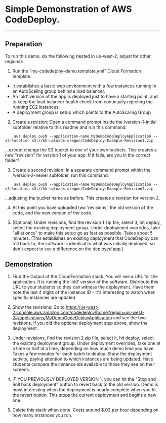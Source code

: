 # Simple Demonstration of AWS CodeDeploy.
---
## Preparation 
To run this demo, do the following (tested in us-west-2, adjust for other regions):

1.  Run the "my-codedeploy-demo.template.yml" Cloud Formation template.  
  * It establishes a basic web environment with a few instances running in an AutoScaling group behind a load balancer.  
  * An 'old' version of the app is deployed just to have a starting point, and to keep the load balancer health check from continually rejecting the running EC2 instances.
  * A deployment group is setup which points to the AutoScaling Group

2.  Create a revision:  Open a command prompt inside the /version-1-initial subfolder relative to this readme and run this command:

````
    aws deploy push --application-name MyDemoCodeDeployApplication --s3-location s3://kk-uploads-oregon/CodeDeploy-Example-Revision1.zip
````

...except change the S3 bucket to one of your own buckets.  This creates a new "revision" for version 1 of your app.  If it fails, are you in the correct folder?

3.  Create a second revision: In a separate command prompt within the /version-2-newer subfolder, run this command:

````
    aws deploy push --application-name MyDemoCodeDeployApplication --s3-location s3://kk-uploads-oregon/CodeDeploy-Example-Revision2.zip
````

...adjusting the bucket name as before.  This creates a revision for version 2.

4.  At this point you have uploaded two 'revisions', the old version of the code, and the new version of the code.  

5.  (Optional) Under revisions, find the revision 1 zip file, select it, hit deploy, select the existing deployment group.  Under deployment overrides, take "all at once" to make this setup go as fast as possible.  Takes about 5 minutes.  (This establishes an existing deployment that CodeDeploy can roll back to; the software is identical to what was initially deployed, so don't expect to see a difference on the deployed app.)

## Demonstration

1.  Find the Output of the CloudFormation stack.  You will see a URL for the application.  It is running the 'old' version of the software.  Distribute this URL to your students so they can witness the deployment.  Have them note the last 4 digits of the instance ID - it's interesting to watch when specific instances are updated.

2.  Show the revisions:  Go to https://us-west-2.console.aws.amazon.com/codedeploy/home?region=us-west-2#/applications/MyDemoCodeDeployApplication and see the two revisions.  If you did the optional deployment step above, show the deployment.

3.  Under revisions, find the revision 2 zip file, select it, hit deploy, select the existing deployment group.  Under deployment overrides, take one at a time or half at a time, depending on how much demo time you have.  Takes a few minutes for each batch to deploy.  Show the deployment activity, paying attention to which instances are being updated.  Have students compare the instance ids available to those they see on their screens.

4. IF YOU PREVIOUSLY DEPLOYED VERSION 1, you can hit the "Stop and Roll back deployment" button to revert back to the old version.  Demo is most interesting when the deployment is nearly complete when you hit the revert button.  This stops the current deployment and begins a new one.

5.  Delete this stack when done.  Costs around $.03 per hour depending on how many instances you run.
